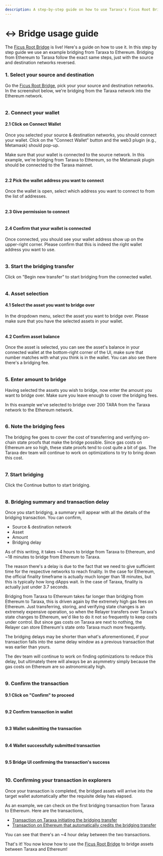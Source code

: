```yaml
---
description: A step-by-step guide on how to use Taraxa's Ficus Root Bridge.
---
```


# ↔️ Bridge usage guide

The [Ficus Root Bridge](https://bridge.taraxa.io/) is live! Here's a guide on how to use it. In this step by step guide we use an example bridging from Taraxa to Ethereum. Bridging from Ethereum to Taraxa follow the exact same steps, just with the source and destination networks reversed.&#x20;

### 1. Select your source and destination&#x20;

Go the [Ficus Root Bridge](https://bridge.taraxa.io/), pick your your source and destination networks. In the screenshot below, we're bridging from the Taraxa network into the Ethereum network.&#x20;

<figure><img src="../.gitbook/assets/image.png" alt=""><figcaption></figcaption></figure>

### 2. Connect your wallet&#x20;

#### 2.1 Click on Connect Wallet &#x20;

Once you selected your source & destination networks, you should connect your wallet. Click on the "Connect Wallet" button and the web3 plugin (e.g., Metamask) should pop-up.&#x20;

Make sure that your wallet is connected to the source network. In this example, we're bridging from Taraxa to Ethereum, so the Metamask plugin should be connected to the Taraxa mainnet.&#x20;

<figure><img src="../.gitbook/assets/image (1).png" alt=""><figcaption></figcaption></figure>

#### 2.2 Pick the wallet address you want to connect &#x20;

Once the wallet is open, select which address you want to connect to from the list of addresses.&#x20;

<figure><img src="../.gitbook/assets/2.2. Connect wallet - address.png" alt=""><figcaption></figcaption></figure>

#### 2.3 Give permission to connect &#x20;

<figure><img src="../.gitbook/assets/2.3. Connect wallet - confirm.png" alt=""><figcaption></figcaption></figure>



#### 2.4 Confirm that your wallet is connected

Once connected, you should see your wallet address show up on the upper-right corner. Please confirm that this is indeed the right wallet address you want to use.&#x20;

<figure><img src="../.gitbook/assets/image (2).png" alt=""><figcaption></figcaption></figure>



### 3. Start the bridging transfer

Click on "Begin new transfer" to start bridging from the connected wallet.&#x20;

<figure><img src="../.gitbook/assets/image (3).png" alt=""><figcaption></figcaption></figure>

### 4. Asset selection&#x20;

#### 4.1 Select the asset you want to bridge over

In the dropdown menu, select the asset you want to bridge over. Please make sure that you have the selected assets in your wallet.&#x20;

<figure><img src="../.gitbook/assets/image (4).png" alt=""><figcaption></figcaption></figure>

#### 4.2 Confirm asset balance&#x20;

Once the asset is selected, you can see the asset's balance in your connected wallet at the bottom-right corner of the UI, make sure that number matches with what you think is in the wallet. You can also see there there's a bridging fee.&#x20;

<figure><img src="../.gitbook/assets/image (5).png" alt=""><figcaption></figcaption></figure>

### 5. Enter amount to bridge

Having selected the assets you wish to bridge, now enter the amount you want to bridge over. Make sure you leave enough to cover the bridging fees.&#x20;

In this example we've selected to bridge over 200 TARA from the Taraxa network to the Ethereum network.&#x20;

<figure><img src="../.gitbook/assets/image (6).png" alt=""><figcaption></figcaption></figure>

### 6. Note the bridging fees

The bridging fee goes to cover the cost of transferring and verifying on-chain state proofs that make the bridge possible. Since gas costs on Ethereum are so high, these state proofs tend to cost quite a bit of gas. The Taraxa dev team will continue to work on optimizations to try to bring down this cost.&#x20;

<figure><img src="../.gitbook/assets/image (7).png" alt=""><figcaption></figcaption></figure>

### 7. Start bridging &#x20;

Click the Continue button to start bridging.&#x20;

<figure><img src="../.gitbook/assets/image (8).png" alt=""><figcaption></figcaption></figure>

### 8.  Bridging summary and transaction delay&#x20;

Once you start bridging, a summary will appear with all the details of the bridging transaction. You can confirm,&#x20;

* Source & destination network
* Asset
* Amount
* Bridging delay&#x20;

As of this writing, it takes \~4 hours to bridge from Taraxa to Ethereum, and \~18 minutes to bridge from Ethereum to Taraxa.&#x20;

The reason there's a delay is due to the fact that we need to give sufficient time for the respective networks to reach finality. In the case for Ethereum, the official finality timeframe is actually much longer than 18 minutes, but this is typically how long dApps wait. In the case of Taraxa, finality is actually just under 3.7 seconds.&#x20;

Bridging from Taraxa to Ethereum takes far longer than bridging from Ethereum to Taraxa, this is driven again by the extremely high gas fees on Ethereum. Just transferring, storing, and verifying state changes is an extremely expensive operation, so when the Relayer transfers over Taraxa's state changes to Ethereum, we'd like to do it not so frequently to keep costs under control. But since gas costs on Taraxa are next to nothing, the Relayer can store Ethereum's state onto Taraxa much more frequently.&#x20;

The bridging delays may be shorter than what's aforementioned, if your transaction falls into the same delay window as a previous transaction that was earlier than yours.&#x20;

The dev team will continue to work on finding optimizations to reduce this delay, but ultimately there will always be an asymmetry simply because the gas costs on Ethereum are so astronomically high.&#x20;

<figure><img src="../.gitbook/assets/image (9).png" alt=""><figcaption></figcaption></figure>

### 9. Confirm the transaction

#### 9.1 Click on "Confirm" to proceed

<figure><img src="../.gitbook/assets/image (11).png" alt=""><figcaption></figcaption></figure>

#### 9.2 Confirm transaction in wallet

<figure><img src="../.gitbook/assets/image (12).png" alt=""><figcaption></figcaption></figure>

#### 9.3 Wallet submitting the transaction&#x20;

<figure><img src="../.gitbook/assets/9.1. Pop-up confirmation submit.png" alt=""><figcaption></figcaption></figure>

#### 9.4 Wallet successfully submitted transaction&#x20;

<figure><img src="../.gitbook/assets/9.1. Pop-up confirmation submitted.png" alt=""><figcaption></figcaption></figure>

#### 9.5 Bridge UI confirming the transaction's success&#x20;

<figure><img src="../.gitbook/assets/9.2. Pop-up confirmation - link.png" alt=""><figcaption></figcaption></figure>

### 10. Confirming your transaction in explorers&#x20;

Once your transaction is completed, the bridged assets will arrive into the target wallet automatically after the requisite delay has elapsed.&#x20;

As an example, we can check on the first bridging transaction from Taraxa to Ethereum. Here are the transactions,&#x20;

* [Transaction on Taraxa initiating the bridging transfer](https://mainnet.explorer.taraxa.io/tx/0x025cb96a7245d1005c5c43eaa9bdc480bfe3bd2cd1b0c2b57d33638f2cb59fb9)
* [Transaction on Ethereum that automatically credits the bridging transfer](https://etherscan.io/tx/0xe78526ad0a805849dafd0da87be1520aacc1342b56328893875d20f60c7b1a4b)&#x20;

You can see that there's an \~4 hour delay between the two transactions.&#x20;



That's it! You now know how to use the [Ficus Root Bridge](https://bridge.taraxa.io/) to bridge assets between Taraxa and Ethereum!&#x20;

